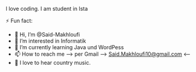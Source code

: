 I love coding. I am student in Ista

⚡ Fun fact:

- 👋 Hi, I’m @Said-Makhloufi
- 👀 I’m interested in Informatik
- 🌱 I’m currently learning Java und WordPess 
- 📫 How to reach me --> per Gmail --> Said.Makhloufi10@gmail.com <--
- 🎵 I love to hear country music.

<!---
Said-Makhloufi/Said-Makhloufi is a ✨ special ✨ repository because its `README.md` (this file) appears on your GitHub profile.
You can click the Preview link to take a look at your changes.
--->

